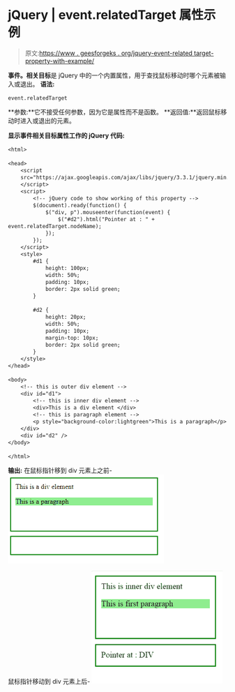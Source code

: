 # jQuery | event.relatedTarget 属性示例

> 原文:[https://www . geesforgeks . org/jquery-event-related target-property-with-example/](https://www.geeksforgeeks.org/jquery-event-relatedtarget-property-with-example/)

**事件。相关目标**是 jQuery 中的一个内置属性，用于查找鼠标移动时哪个元素被输入或退出。
**语法:**

```
event.relatedTarget

```

**参数:**它不接受任何参数，因为它是属性而不是函数。
**返回值:**返回鼠标移动时进入或退出的元素。

**显示事件相关目标属性工作的 jQuery 代码:**

```
<html>

<head>
    <script 
    src="https://ajax.googleapis.com/ajax/libs/jquery/3.3.1/jquery.min.js">
    </script>
    <script>
        <!-- jQuery code to show working of this property -->
        $(document).ready(function() {
            $("div, p").mouseenter(function(event) {
                $("#d2").html("Pointer at : " + event.relatedTarget.nodeName);
            });
        });
    </script>
    <style>
        #d1 {
            height: 100px;
            width: 50%;
            padding: 10px;
            border: 2px solid green;
        }

        #d2 {
            height: 20px;
            width: 50%;
            padding: 10px;
            margin-top: 10px;
            border: 2px solid green;
        }
    </style>
</head>

<body>
    <!-- this is outer div element -->
    <div id="d1">
        <!-- this is inner div element -->
        <div>This is a div element </div>
        <!-- this is paragraph element -->
        <p style="background-color:lightgreen">This is a paragraph</p>
    </div>
    <div id="d2" />
</body>

</html>
```

**输出:**
在鼠标指针移到 div 元素上之前-
![](img/74509f28f3f31a04b21796706010c750.png)

鼠标指针移动到 div 元素上后-
![](img/67744f44fdc8671a3ccda9ec55b04b62.png)